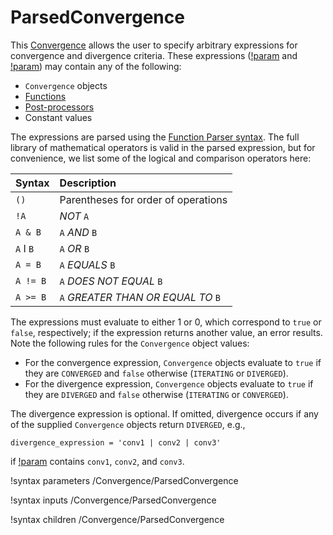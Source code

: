# ParsedConvergence

This [Convergence](Convergence/index.md) allows the user to specify arbitrary expressions
for convergence and divergence criteria. These expressions
([!param](/Convergence/ParsedConvergence/convergence_expression) and [!param](/Convergence/ParsedConvergence/divergence_expression))
may contain any of the following:

- `Convergence` objects
- [Functions](Functions/index.md)
- [Post-processors](Postprocessors/index.md)
- Constant values

The expressions are parsed using the [Function Parser syntax](http://warp.povusers.org/FunctionParser/fparser.html#functionsyntax).
The full library of mathematical operators is valid in the parsed
expression, but for convenience, we list some of the logical and comparison operators here:

| Syntax | Description |
| :- | :- |
| `()` | Parentheses for order of operations |
| `!A` | *NOT* `A` |
| `A & B` | `A` *AND* `B` |
| `A` I `B` | `A` *OR* `B` |
| `A = B` | `A` *EQUALS* `B` |
| `A != B` | `A` *DOES NOT EQUAL* `B` |
| `A >= B` | `A` *GREATER THAN OR EQUAL TO* `B` |

The expressions must evaluate to either 1 or 0, which correspond to `true` or `false`,
respectively; if the expression returns another value, an error results. Note
the following rules for the `Convergence` object values:

- For the convergence expression, `Convergence` objects evaluate to `true` if they
  are `CONVERGED` and `false` otherwise (`ITERATING` or `DIVERGED`).
- For the divergence expression, `Convergence` objects evaluate to `true` if they
  are `DIVERGED` and `false` otherwise (`ITERATING` or `CONVERGED`).

The divergence expression is optional. If omitted, divergence occurs if any of
the supplied `Convergence` objects return `DIVERGED`, e.g.,

```
divergence_expression = 'conv1 | conv2 | conv3'
```

if [!param](/Convergence/ParsedConvergence/symbol_values) contains `conv1`, `conv2`, and `conv3`.

!syntax parameters /Convergence/ParsedConvergence

!syntax inputs /Convergence/ParsedConvergence

!syntax children /Convergence/ParsedConvergence
